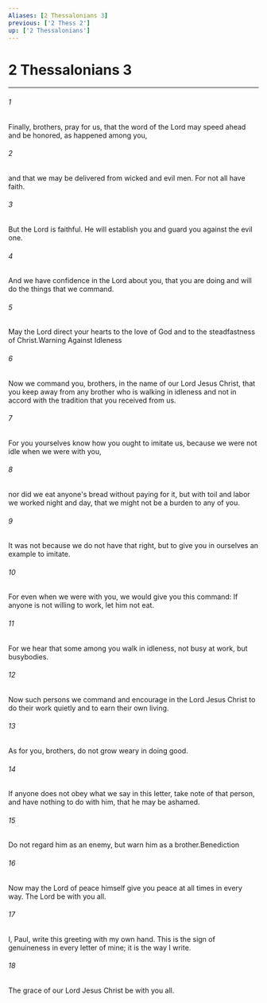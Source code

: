 ```yaml
---
Aliases: [2 Thessalonians 3]
previous: ['2 Thess 2']
up: ['2 Thessalonians']
---
```

# 2 Thessalonians 3
***



###### 1 
Finally, brothers, pray for us, that the word of the Lord may speed ahead and be honored, as happened among you, 

###### 2 
and that we may be delivered from wicked and evil men. For not all have faith. 

###### 3 
But the Lord is faithful. He will establish you and guard you against the evil one. 

###### 4 
And we have confidence in the Lord about you, that you are doing and will do the things that we command. 

###### 5 
May the Lord direct your hearts to the love of God and to the steadfastness of Christ.Warning Against Idleness 

###### 6 
Now we command you, brothers, in the name of our Lord Jesus Christ, that you keep away from any brother who is walking in idleness and not in accord with the tradition that you received from us. 

###### 7 
For you yourselves know how you ought to imitate us, because we were not idle when we were with you, 

###### 8 
nor did we eat anyone's bread without paying for it, but with toil and labor we worked night and day, that we might not be a burden to any of you. 

###### 9 
It was not because we do not have that right, but to give you in ourselves an example to imitate. 

###### 10 
For even when we were with you, we would give you this command: If anyone is not willing to work, let him not eat. 

###### 11 
For we hear that some among you walk in idleness, not busy at work, but busybodies. 

###### 12 
Now such persons we command and encourage in the Lord Jesus Christ to do their work quietly and to earn their own living. 

###### 13 
As for you, brothers, do not grow weary in doing good. 

###### 14 
If anyone does not obey what we say in this letter, take note of that person, and have nothing to do with him, that he may be ashamed. 

###### 15 
Do not regard him as an enemy, but warn him as a brother.Benediction 

###### 16 
Now may the Lord of peace himself give you peace at all times in every way. The Lord be with you all. 

###### 17 
I, Paul, write this greeting with my own hand. This is the sign of genuineness in every letter of mine; it is the way I write. 

###### 18 
The grace of our Lord Jesus Christ be with you all.
